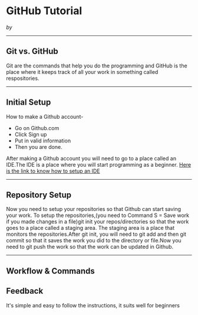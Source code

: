 # GitHub Tutorial

_by <Andy Huang>_

---
## Git vs. GitHub
Git are the commands that help you do the programming and GitHub is the place where it keeps track of all your work in something called respositories.


---
## Initial Setup
How to make a Github account-
- Go on Github.com
- Click Sign up
- Put in valid information
- Then you are done.

After making a Github account you will need to go to a place called an IDE.The IDE is a place where you will start programming as a beginner. [Here is the link to know how to setup an IDE](https://github.com/hstatsep/ide50)


---
## Repository Setup
Now you need to setup your repositories so that Github can start saving your work. To setup the repositories,(you need to Command S = Save work if you made changes in a file)git init your repos/directories so that the work goes to a place called a staging area.
The staging area is a place that monitors the repositories.After git init, you will need to git add and then git commit so that it saves the work you did to the directory or file.Now you need to git push the work so that the work can be updated in Github.


---
## Workflow & Commands



## Feedback

It's simple and easy to follow the instructions, it suits well for beginners
